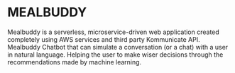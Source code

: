 # MEALBUDDY
Mealbuddy is a serverless, microservice-driven web application created completely using AWS
services and third party Kommunicate API. Mealbuddy Chatbot that can simulate a conversation
(or a chat) with a user in natural language. Helping the user to make wiser decisions through the
recommendations made by machine learning.

